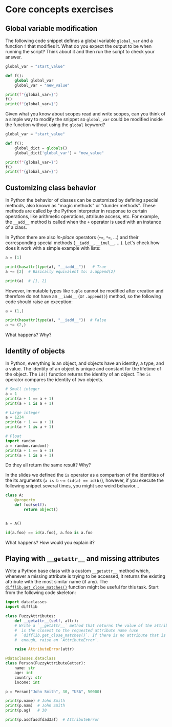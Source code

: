 # Core concepts exercises

## Global variable modification

The following code snippet defines a global variable `global_var` and a function `f` that modifies it. What do you expect the output to be when running the script?
Think about it and then run the script to check your answer.

```python
global_var = "start_value"

def f():
    global global_var
    global_var = "new_value"

print(f"{global_var=}")
f()
print(f"{global_var=}")
```
Given what you know about scopes read and write scopes, can you think of a simple way to modify the snippet so `global_var` could be modified inside the function without using the `global` keyword?

```python
global_var = "start_value"

def f():
    global_dict = globals()
    global_dict['global_var'] = "new_value"

print(f"{global_var=}")
f()
print(f"{global_var=}")
```


## Customizing class behavior

In Python the behavior of classes can be customized by defining special methods, also known as "magic methods" or "dunder methods". These methods are called by the Python interpreter in response to certain operations, like arithmetic operations, attribute access, etc. For example, the `__add__` method is called when the `+` operator is used with an instance of a class.

In Python there are also _in-place_ operators (`+=`, `*=`, ...) and their corresponding special methods (`__iadd__`, `__imul__`, ...). Let's check how does it work with a simple example with lists:

```python
a = [1]

print(hasattr(type(a), "__iadd__"))   # True
a += [2]  # Basically equivalent to: a.append(2)

print(a)  # [1, 2]

```

However, immutable types like `tuple` cannot be modified after creation and therefore do not have an `__iadd__` (or `.append()`) method, so the following code should raise an exception:

```python
a = (1,)

print(hasattr(type(a), "__iadd__"))  # False
a += (2,)

```
What happens? Why?


## Identity of objects

In Python, everything is an object, and objects have an identity, a type, and a value. The identity of an object is unique and constant for the lifetime of the object. The `id()` function returns the identity of an object. The `is` operator compares the identity of two objects.

```python
# Small integer
a = 1
print(a + 1 == a + 1)
print(a + 1 is a + 1)

# Large integer
a = 1234
print(a + 1 == a + 1)
print(a + 1 is a + 1)

# Float
import random
a = random.random()
print(a + 1 == a + 1)
print(a + 1 is a + 1)
```
Do they all return the same result? Why?

In the slides we defined the `is` operator as a comparison of the identities of the its arguments (`a is b` ~= `(id(a) == id(b)`), however, if you execute the following snippet several times, you might see weird behavior...
```python
class A:
    @property
    def foo(self):
        return object()


a = A()

id(a.foo) == id(a.foo), a.foo is a.foo
```
What happens? How would you explain it?


## Playing with `__getattr__` and missing attributes

Write a Python base class with a custom `__getattr__` method which, whenever a missing attribute is trying to be accessed, it returns the existing attribute with the most similar name (if any). The [`difflib.get_close_matches()`](https://devdocs.io/python~3.13/library/difflib#difflib.get_close_matches) function might be useful for this task. Start from the following code skeleton:

```python
import dataclasses
import difflib

class FuzzyAttributes:
    def __getattr__(self, attr):
    # Write a `__getattr__` method that returns the value of the attribute that
    #  is the closest to the requested attribute name (use
    #  `difflib.get_close_matches()`. If there is no attribute that is close
    #  enough, raise an `AttributeError`.

    raise AttributeError(attr)

@dataclasses.dataclass
class Person(FuzzyAttributeGetter):
    name: str
    age: int
    country: str
    income: int

p = Person("John Smith", 30, "USA", 50000)

print(p.name) # John Smith
print(p.nam)  # John Smith
print(p.ag)   # 30

print(p.asdfasdfdad3af)  # AttributeError

```
